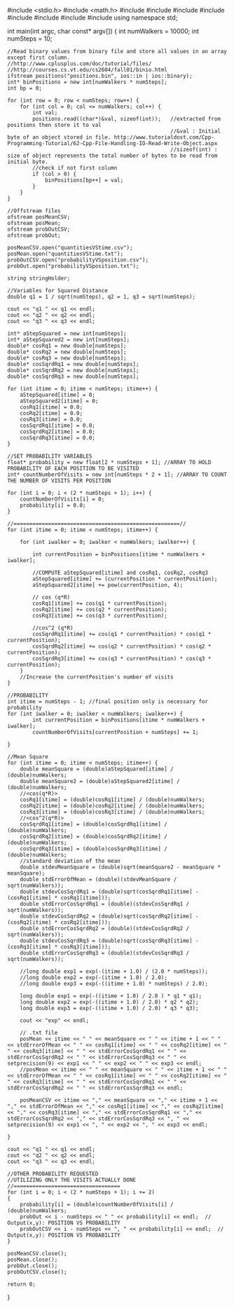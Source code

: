 #include <stdio.h>
#include <math.h>
#include <iostream>
#include <fstream>
#include <iomanip>
#include <cstdlib>
#include <cmath>
#include <complex>
#include <string>
#include <vector>
using namespace std;


int main(int argc, char const* argv[])
{
    int numWalkers = 10000;
    int numSteps = 10;

    //Read binary values from binary file and store all values in an array except first column.
	//http://www.cplusplus.com/doc/tutorial/files/
    //http://courses.cs.vt.edu/cs2604/fall01/binio.html
    ifstream positions("positions.bin", ios::in | ios::binary);
    int* binPositions = new int[numWalkers * numSteps];
    int bp = 0;

    for (int row = 0; row < numSteps; row++) {
        for (int col = 0; col <= numWalkers; col++) {
            int val;
            positions.read((char*)&val, sizeof(int));   //extracted from positions then store it to val
                                                        //&val : Initial byte of an object stored in file. http://www.tutorialdost.com/Cpp-Programming-Tutorial/62-Cpp-File-Handling-IO-Read-Write-Object.aspx
                                                        //sizeof(int) : size of object represents the total number of bytes to be read from initial byte.
            //check if not first column
            if (col > 0) {
                binPositions[bp++] = val;
            }
        }
    }

    //Offstream files
    ofstream posMeanCSV;
    ofstream posMean;
    ofstream probOutCSV;
    ofstream probOut;

    posMeanCSV.open("quantitiesVStime.csv");
    posMean.open("quantitiesVStime.txt");
    probOutCSV.open("probabilityVSposition.csv");
    probOut.open("probabilityVSposition.txt");

    string stringHolder;

    //Variables for Squared Distance
    double q1 = 1 / sqrt(numSteps), q2 = 1, q3 = sqrt(numSteps);

    cout << "q1 " << q1 << endl;
    cout << "q2 " << q2 << endl;
    cout << "q3 " << q3 << endl;

    int* aStepSquared = new int[numSteps];
    int* aStepSquared2 = new int[numSteps];
    double* cosRq1 = new double[numSteps];
    double* cosRq2 = new double[numSteps];
    double* cosRq3 = new double[numSteps];
    double* cosSqrdRq1 = new double[numSteps];
    double* cosSqrdRq2 = new double[numSteps];
    double* cosSqrdRq3 = new double[numSteps];

    for (int itime = 0; itime < numSteps; itime++) {
        aStepSquared[itime] = 0;
        aStepSquared2[itime] = 0;
        cosRq1[itime] = 0.0;
        cosRq2[itime] = 0.0;
        cosRq3[itime] = 0.0;
        cosSqrdRq1[itime] = 0.0;
        cosSqrdRq2[itime] = 0.0;
        cosSqrdRq3[itime] = 0.0;
    }

    //SET PROBABILITY VARIABLES
    float* probability = new float[2 * numSteps + 1]; //ARRAY TO HOLD PROBABILITY OF EACH POSITION TO BE VISITED
    int* countNumberOfVisits = new int[numSteps * 2 + 1]; //ARRAY TO COUNT THE NUMBER OF VISITS PER POSITION

    for (int i = 0; i < (2 * numSteps + 1); i++) {
        countNumberOfVisits[i] = 0;
        probability[i] = 0.0;
    }

    //=====================================================//
    for (int itime = 0; itime < numSteps; itime++) {

        for (int iwalker = 0; iwalker < numWalkers; iwalker++) {

            int currentPosition = binPositions[itime * numWalkers + iwalker];

            //COMPUTE aStepSquared[itime] and cosRq1, cosRq2, cosRq3
            aStepSquared[itime] += (currentPosition * currentPosition);
            aStepSquared2[itime] += pow(currentPosition, 4);

            // cos (q*R)
            cosRq1[itime] += cos(q1 * currentPosition);
            cosRq2[itime] += cos(q2 * currentPosition);
            cosRq3[itime] += cos(q3 * currentPosition);

            //cos^2 (q*R)
            cosSqrdRq1[itime] += cos(q1 * currentPosition) * cos(q1 * currentPosition);
            cosSqrdRq2[itime] += cos(q2 * currentPosition) * cos(q2 * currentPosition);
            cosSqrdRq3[itime] += cos(q3 * currentPosition) * cos(q3 * currentPosition);
        }
        //Increase the currentPosition's number of visits
    }

    //PROBABILITY
    int itime = numSteps - 1; //final position only is necessary for probability
    for (int iwalker = 0; iwalker < numWalkers; iwalker++) {
            int currentPosition = binPositions[itime * numWalkers + iwalker];
            countNumberOfVisits[currentPosition + numSteps] += 1;
       
    }

    //Mean Square
    for (int itime = 0; itime < numSteps; itime++) {
        double meanSquare = (double)aStepSquared[itime] / (double)numWalkers;
        double meanSquare2 = (double)aStepSquared2[itime] / (double)numWalkers;
        //<cos(q*R)>
        cosRq1[itime] = (double)cosRq1[itime] / (double)numWalkers;
        cosRq2[itime] = (double)cosRq2[itime] / (double)numWalkers;
        cosRq3[itime] = (double)cosRq3[itime] / (double)numWalkers;
        //<cos^2(q*R)>
        cosSqrdRq1[itime] = (double)cosSqrdRq1[itime] / (double)numWalkers;
        cosSqrdRq2[itime] = (double)cosSqrdRq2[itime] / (double)numWalkers;
        cosSqrdRq3[itime] = (double)cosSqrdRq3[itime] / (double)numWalkers;
        //standard deviation of the mean
        double stdevMeanSquare = (double)sqrt(meanSquare2 - meanSquare * meanSquare);
        double stdErrorOfMean = (double)(stdevMeanSquare / sqrt(numWalkers));
        double stdevCosSqrdRq1 = (double)sqrt(cosSqrdRq1[itime] - (cosRq1[itime] * cosRq1[itime]));
        double stdErrorCosSqrdRq1 = (double)(stdevCosSqrdRq1 / sqrt(numWalkers));
        double stdevCosSqrdRq2 = (double)sqrt(cosSqrdRq2[itime] - (cosRq2[itime] * cosRq2[itime]));
        double stdErrorCosSqrdRq2 = (double)(stdevCosSqrdRq2 / sqrt(numWalkers));
        double stdevCosSqrdRq3 = (double)sqrt(cosSqrdRq3[itime] - (cosRq3[itime] * cosRq3[itime]));
        double stdErrorCosSqrdRq3 = (double)(stdevCosSqrdRq3 / sqrt(numWalkers));

        //long double exp1 = exp(-(itime + 1.0) / (2.0 * numSteps));
        //long double exp2 = exp(-(itime + 1.0) / 2.0);
        //long double exp3 = exp(-((itime + 1.0) * numSteps) / 2.0);
         
        long double exp1 = exp(-((itime + 1.0) / 2.0 ) * q1 * q1);
        long double exp2 = exp(-((itime + 1.0) / 2.0) * q2 * q2);
        long double exp3 = exp(-((itime + 1.0) / 2.0) * q3 * q3);

        cout << "exp" << endl;

        // .txt file
        posMean << itime << " " << meanSquare << " " << itime + 1 << " " << stdErrorOfMean << " " << cosRq1[itime] << " " << cosRq2[itime] << " " << cosRq3[itime] << " " << stdErrorCosSqrdRq1 << " " << stdErrorCosSqrdRq2 << " " << stdErrorCosSqrdRq3 << " " << setprecision(9) << exp1 << " " << exp2 << " " << exp3 << endl;
        //posMean << itime << " " << meanSquare << " " << itime + 1 << " " << stdErrorOfMean << " " << cosRq1[itime] << " " << cosRq2[itime] << " " << cosRq3[itime] << " " << stdErrorCosSqrdRq1 << " " << stdErrorCosSqrdRq2 << " " << stdErrorCosSqrdRq3 << endl;
        
        posMeanCSV << itime << "," << meanSquare << "," << itime + 1 << "," << stdErrorOfMean << "," << cosRq1[itime] << "," << cosRq2[itime] << "," << cosRq3[itime] << "," << stdErrorCosSqrdRq1 << "," << stdErrorCosSqrdRq2 << "," << stdErrorCosSqrdRq3 << ", " << setprecision(9) << exp1 << ", " << exp2 << ", " << exp3 << endl;

    }

    cout << "q1 " << q1 << endl;
    cout << "q2 " << q2 << endl;
    cout << "q3 " << q3 << endl;

    //OTHER PROBABILITY REQUESTED
    //UTILIZING ONLY THE VISITS ACTUALLY DONE
    //==================================
    for (int i = 0; i < (2 * numSteps + 1); i += 2)
    {
        probability[i] = (double)countNumberOfVisits[i] / (double)numWalkers;
        probOut << i - numSteps << " " << probability[i] << endl;  // Output(x,y): POSITION VS PROBABILITY
        probOutCSV << i - numSteps << ", " << probability[i] << endl;  // Output(x,y): POSITION VS PROBABILITY
    }

    posMeanCSV.close();
    posMean.close();
    probOut.close();
    probOutCSV.close();

    return 0;
}
